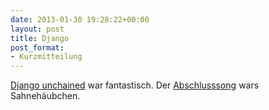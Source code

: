 ```yaml
---
date: 2013-01-30 19:28:22+00:00
layout: post
title: Django
post_format:
- Kurzmitteilung
---
```


[Django unchained](https://m.youtube.com/#/results?q=Trailer+zu+django+unchained+) war fantastisch. Der [Abschlusssong](http://youtu.be/3SrpMCsi3I8) wars Sahnehäubchen.
